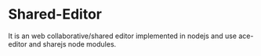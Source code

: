 # Shared-Editor
It is an web collaborative/shared editor implemented in nodejs and use ace-editor and sharejs node modules.

